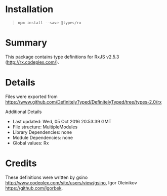 # Installation
> `npm install --save @types/rx`

# Summary
This package contains type definitions for RxJS v2.5.3 (http://rx.codeplex.com/).

# Details
Files were exported from https://www.github.com/DefinitelyTyped/DefinitelyTyped/tree/types-2.0/rx

Additional Details
 * Last updated: Wed, 05 Oct 2016 20:53:39 GMT
 * File structure: MultipleModules
 * Library Dependencies: none
 * Module Dependencies: none
 * Global values: Rx

# Credits
These definitions were written by gsino <http://www.codeplex.com/site/users/view/gsino>, Igor Oleinikov <https://github.com/Igorbek>.

